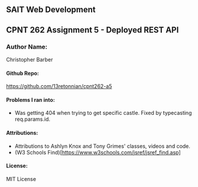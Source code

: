 ## SAIT Web Development
## CPNT 262 Assignment 5 - Deployed REST API

### Author Name:
Christopher Barber

#### Github Repo:
https://github.com/13retonnian/cpnt262-a5


#### Problems I ran into:
- Was getting 404 when trying to get specific castle. Fixed by typecasting req.params.id.

#### Attributions:
- Attributions to Ashlyn Knox and Tony Grimes' classes, videos and code.
- (W3 Schools Find)[https://www.w3schools.com/jsref/jsref_find.asp]

#### License:
MIT License
